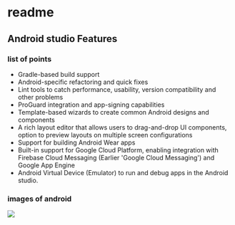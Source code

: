 # readme

## Android studio Features

### list of points

* Gradle-based build support
* Android-specific refactoring and quick fixes
* Lint tools to catch performance, usability, version compatibility and other problems
* ProGuard integration and app-signing capabilities
* Template-based wizards to create common Android designs and components
* A rich layout editor that allows users to drag-and-drop UI components, option to preview layouts on multiple screen configurations
* Support for building Android Wear apps
* Built-in support for Google Cloud Platform, enabling integration with Firebase Cloud Messaging (Earlier 'Google Cloud Messaging') and    Google App Engine
* Android Virtual Device (Emulator) to run and debug apps in the Android studio.

### images of android

<img src="http://images.indianexpress.com/2018/01/android-main.jpg">


